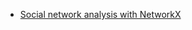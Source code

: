 

* [Social network analysis with NetworkX ](https://blog.dominodatalab.com/social-network-analysis-with-networkx/)